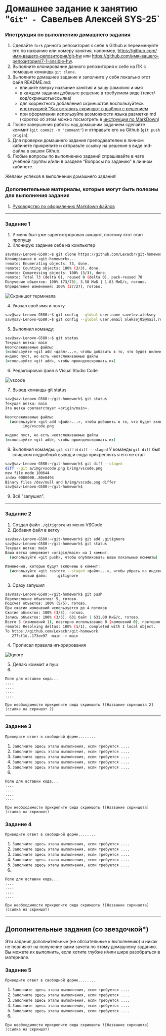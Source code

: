 # Домашнее задание к занятию "`Git" - `Савельев Алексей SYS-25`


### Инструкция по выполнению домашнего задания

   1. Сделайте `fork` данного репозитория к себе в Github и переименуйте его по названию или номеру занятия, например, https://github.com/имя-вашего-репозитория/git-hw или  https://github.com/имя-вашего-репозитория/7-1-ansible-hw.
   2. Выполните клонирование данного репозитория к себе на ПК с помощью команды `git clone`.
   3. Выполните домашнее задание и заполните у себя локально этот файл README.md:
      - впишите вверху название занятия и вашу фамилию и имя
      - в каждом задании добавьте решение в требуемом виде (текст/код/скриншоты/ссылка)
      - для корректного добавления скриншотов воспользуйтесь [инструкцией "Как вставить скриншот в шаблон с решением](https://github.com/netology-code/sys-pattern-homework/blob/main/screen-instruction.md)
      - при оформлении используйте возможности языка разметки md (коротко об этом можно посмотреть в [инструкции  по MarkDown](https://github.com/netology-code/sys-pattern-homework/blob/main/md-instruction.md))
   4. После завершения работы над домашним заданием сделайте коммит (`git commit -m "comment"`) и отправьте его на Github (`git push origin`);
   5. Для проверки домашнего задания преподавателем в личном кабинете прикрепите и отправьте ссылку на решение в виде md-файла в вашем Github.
   6. Любые вопросы по выполнению заданий спрашивайте в чате учебной группы и/или в разделе “Вопросы по заданию” в личном кабинете.
   
Желаем успехов в выполнении домашнего задания!
   
### Дополнительные материалы, которые могут быть полезны для выполнения задания

1. [Руководство по оформлению Markdown файлов](https://gist.github.com/Jekins/2bf2d0638163f1294637#Code)

---

### Задание 1

1. У меня был уже зарегистророван аккаунт, поэтому этот этап пропущу
2. Клонирую задание  себе на компьютер
```bash
sav@sav-Lenovo-G580:~$ git clone https://github.com/Lexacbr/git-homework
Клонирование в «git-homework»...
remote: Enumerating objects: 73, done.
remote: Counting objects: 100% (3/3), done.
remote: Compressing objects: 100% (3/3), done.
remote: Total 73 (delta 0), reused 0 (delta 0), pack-reused 70
Получение объектов: 100% (73/73), 3.58 МиБ | 1.83 МиБ/с, готово.
Определение изменений: 100% (27/27), готово.
```
![Скриншот терминала](https://github.com/Lexacbr/git-homework/blob/main/img/scr_sh.png)

4. Указал своё имя и почту
```bash
sav@sav-Lenovo-G580:~$ git config --global user.name savelev.aleksey
sav@sav-Lenovo-G580:~$ git config --global user.email aleksej05@mail.ru
```
5. Выполнил команду:
```bash
sav@sav-Lenovo-G580:~$ git status
Текущая ветка: main
Неотслеживаемые файлы:
(используйте «git add <файл>...», чтобы добавить в то, что будет включено в коммит)
индекс пуст, но есть неотслеживаемые файлы
(используйте «git add», чтобы проиндексировать их)
```
6. Редактировал файл в Visual Studio Code

![vscode](https://github.com/Lexacbr/git-homework/blob/main/img/vscode.png)

7. Вывод команды git status 
```bash
sav@sav-Lenovo-G580:~/git-homework$ git status
Текущая ветка: main
Эта ветка соответствует «origin/main».

Неотслеживаемые файлы:
  (используйте «git add <файл>...», чтобы добавить в то, что будет включено в коммит)
        img/vscode.png

индекс пуст, но есть неотслеживаемые файлы
(используйте «git add», чтобы проиндексировать их)
```
8. Выполнил команды: `git diff` и `diff --staged`  У команды `git diff`  был слишком подробный вывод и сюда прикреплять я его не стал
```bash
sav@sav-Lenovo-G580:~/git-homework$ git diff --staged
diff --git a/img/vscode.png b/img/vscode.png
new file mode 100644
index 0000000..80e8494
Binary files /dev/null and b/img/vscode.png differ
sav@sav-Lenovo-G580:~/git-homework$ 
```
9. Всё "запушил".
---

### Задание 2

1. Создал файл `./gitignore` из меню VSCode
2. Добавил файл в ветку
```bash
sav@sav-Lenovo-G580:~/git-homework$ git add .gitignore
sav@sav-Lenovo-G580:~/git-homework$ git status
Текущая ветка: main
Ваша ветка опережает «origin/main» на 1 коммит.
  (используйте «git push», чтобы опубликовать ваши локальные коммиты)

Изменения, которые будут включены в коммит:
  (используйте «git restore --staged <файл>...», чтобы убрать из индекса)
        новый файл:    .gitignore

```
3. Сразу запушил
```bash
sav@sav-Lenovo-G580:~/git-homework$ git push 
Перечисление объектов: 5, готово.
Подсчет объектов: 100% (5/5), готово.
При сжатии изменений используется до 4 потоков
Сжатие объектов: 100% (3/3), готово.
Запись объектов: 100% (3/3), 631 байт | 631.00 КиБ/с, готово.
Всего 3 (изменений 1), повторно использовано 0 (изменений 0), повторно использовано пакетов 0
remote: Resolving deltas: 100% (1/1), completed with 1 local object.
To https://github.com/Lexacbr/git-homework
   277cf1d..173ee97  main -> main
```
4. Прописал правила игнорирования

![Ignore](https://github.com/Lexacbr/git-homework/blob/main/img/ignore.png)

5. Делаю коммит и пуш
6. 

```
Поле для вставки кода...
....
....
....
....
```

`При необходимости прикрепитe сюда скриншоты
![Название скриншота 2](ссылка на скриншот 2)`


---

### Задание 3

`Приведите ответ в свободной форме........`

1. `Заполните здесь этапы выполнения, если требуется ....`
2. `Заполните здесь этапы выполнения, если требуется ....`
3. `Заполните здесь этапы выполнения, если требуется ....`
4. `Заполните здесь этапы выполнения, если требуется ....`
5. `Заполните здесь этапы выполнения, если требуется ....`
6. 

```
Поле для вставки кода...
....
....
....
....
```

`При необходимости прикрепитe сюда скриншоты
![Название скриншота](ссылка на скриншот)`

### Задание 4

`Приведите ответ в свободной форме........`

1. `Заполните здесь этапы выполнения, если требуется ....`
2. `Заполните здесь этапы выполнения, если требуется ....`
3. `Заполните здесь этапы выполнения, если требуется ....`
4. `Заполните здесь этапы выполнения, если требуется ....`
5. `Заполните здесь этапы выполнения, если требуется ....`
6. 

```
Поле для вставки кода...
....
....
....
....
```

`При необходимости прикрепитe сюда скриншоты
![Название скриншота](ссылка на скриншот)`

---
## Дополнительные задания (со звездочкой*)

Эти задания дополнительные (не обязательные к выполнению) и никак не повлияют на получение вами зачета по этому домашнему заданию. Вы можете их выполнить, если хотите глубже и/или шире разобраться в материале.

### Задание 5

`Приведите ответ в свободной форме........`

1. `Заполните здесь этапы выполнения, если требуется ....`
2. `Заполните здесь этапы выполнения, если требуется ....`
3. `Заполните здесь этапы выполнения, если требуется ....`
4. `Заполните здесь этапы выполнения, если требуется ....`
5. `Заполните здесь этапы выполнения, если требуется ....`
6. 

`При необходимости прикрепитe сюда скриншоты
![Название скриншота](ссылка на скриншот)`
